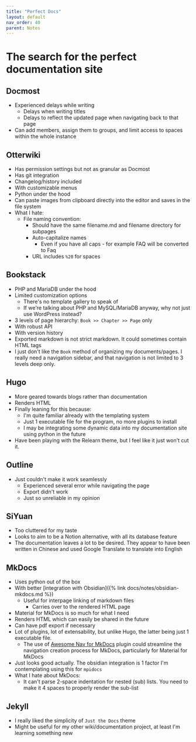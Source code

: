 ```yaml
---
title: "Perfect Docs"
layout: default
nav_order: 40
parent: Notes 
---
```


# The search for the perfect documentation site

## Docmost
- Experienced delays while writing
	- Delays when writing titles
	- Delays to reflect the updated page when navigating back to that page
- Can add members, assign them to groups, and limit access to spaces within the whole instance

## Otterwiki
- Has permission settings but not as granular as Docmost
- Has git integration
- Changelog/history included
- With customizable menus
- Python under the hood
- Can paste images from clipboard directly into the editor and saves in the file system
- What I hate:
  - File naming convention:
  	- Should have the same filename.md and filename directory for subpages
  	- Auto-capitalize names
  		- Even if you have all caps - for example FAQ will be converted to Faq
  	- URL includes `%20` for spaces

## Bookstack
- PHP and MariaDB under the hood
- Limited customization options
  - There's no template gallery to speak of
  - If we're talking about PHP and MySQL/MariaDB anyway, why not just use WordPress instead?
- 3 levels of page hierarchy: `Book >> Chapter >> Page` only
- With robust API
- With version history
- Exported markdown is not strict markdown. It could sometimes contain HTML tags
- I just don't like the `Book` method of organizing my documents/pages. I really need a navigation sidebar, and that navigation is not limited to 3 levels deep only.

## Hugo
- More geared towards blogs rather than documentation
- Renders HTML
- Finally leaning for this because:
  - I'm quite familiar already with the templating system
  - Just 1 executable file for the program, no more plugins to install
  - I may be integrating some dynamic data into my documentation site using python in the future
- Have been playing with the Relearn theme, but I feel like it just won't cut it.

## Outline
- Just couldn't make it work seamlessly
  - Experienced several error while navigating the page
  - Export didn't work
  - Just so unreliable in my opinion

## SiYuan
- Too cluttered for my taste
- Looks to aim to be a Notion alternative, with all its database feature
- The documentation leaves a lot to be desired. They appear to have been written in Chinese and used Google Translate to translate into English

## MkDocs
- Uses python out of the box
- With better [integration with Obsidian]({% link docs/notes/obsidian-mkdocs.md %})
  - Useful for interpage linking of markdown files
  	- Carries over to the rendered HTML page
- Material for MkDocs is so much for what I need
- Renders HTML which can easily be shared in the future
- Can have pdf export if necessary
- Lot of plugins, lot of extensability, but unlike Hugo, the latter being just 1 executable file.
  - The use of [Awesome Nav for MkDocs](https://lukasgeiter.github.io/mkdocs-awesome-nav/) plugin could streamline the navigation creation process for MkDocs, particularly for Material for MkDocs
- Just looks good actually. The obsidian integration is 1 factor I'm contemplating using this for `mpidocs`
- What I hate about MkDocs:
  - It can't parse 2-space indentation for nested (sub) lists. You need to make it 4 spaces to properly render the sub-list

## Jekyll
- I really liked the simplicity of `Just the Docs` theme
- Might be useful for my other wiki/documentation project, at least I'm learning something new
